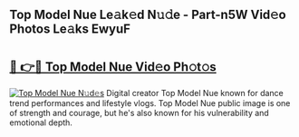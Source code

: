 ## Top Model Nue Le𝚊k𝚎d N𝚞𝚍e - Part-n5W Vid𝚎o Photos Le𝚊ks EwyuF

# <h2><a href="http://fb1qvrr.evod.top/?m=Top+Model+Nue">🔗 👉🔴 Top Model Nue Vid𝚎o Ph𝚘t𝚘s</a></h2>

[![Top Model Nue N𝚞d𝚎s](https://i.imgur.com/8V9OHl7.gif)](http://fb1qvrr.evod.top/?m=Top+Model+Nue)
Digital creator Top Model Nue known for dance trend performances and lifestyle vlogs. Top Model Nue public image is one of strength and courage, but he's also known for his vulnerability and emotional depth. 
